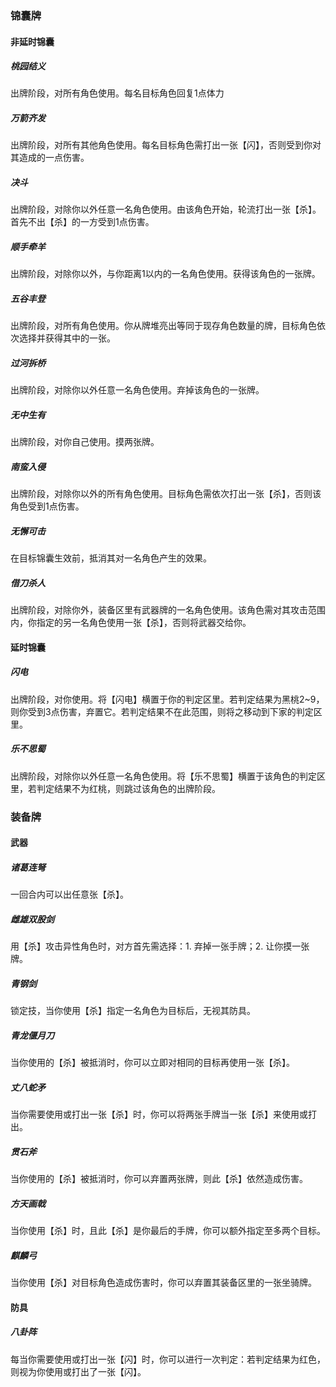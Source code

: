 ### 锦囊牌

#### 非延时锦囊

##### 桃园结义

出牌阶段，对所有角色使用。每名目标角色回复1点体力

##### 万箭齐发

出牌阶段，对所有其他角色使用。每名目标角色需打出一张【闪】，否则受到你对其造成的一点伤害。

##### 决斗

出牌阶段，对除你以外任意一名角色使用。由该角色开始，轮流打出一张【杀】。首先不出【杀】的一方受到1点伤害。

##### 顺手牵羊

出牌阶段，对除你以外，与你距离1以内的一名角色使用。获得该角色的一张牌。

##### 五谷丰登

出牌阶段，对所有角色使用。你从牌堆亮出等同于现存角色数量的牌，目标角色依次选择并获得其中的一张。

##### 过河拆桥

出牌阶段，对除你以外任意一名角色使用。弃掉该角色的一张牌。

##### 无中生有

出牌阶段，对你自己使用。摸两张牌。

##### 南蛮入侵

出牌阶段，对除你以外的所有角色使用。目标角色需依次打出一张【杀】，否则该角色受到1点伤害。

##### 无懈可击

在目标锦囊生效前，抵消其对一名角色产生的效果。

##### 借刀杀人

出牌阶段，对除你外，装备区里有武器牌的一名角色使用。该角色需对其攻击范围内，你指定的另一名角色使用一张【杀】，否则将武器交给你。

#### 延时锦囊

##### 闪电

出牌阶段，对你使用。将【闪电】横置于你的判定区里。若判定结果为黑桃2~9，则你受到3点伤害，弃置它。若判定结果不在此范围，则将之移动到下家的判定区里。

##### 乐不思蜀

出牌阶段，对除你以外任意一名角色使用。将【乐不思蜀】横置于该角色的判定区里，若判定结果不为红桃，则跳过该角色的出牌阶段。

### 装备牌

#### 武器

##### 诸葛连弩

一回合内可以出任意张【杀】。

##### 雌雄双股剑

用【杀】攻击异性角色时，对方首先需选择：1. 弃掉一张手牌；2. 让你摸一张牌。

##### 青钢剑

锁定技，当你使用【杀】指定一名角色为目标后，无视其防具。

##### 青龙偃月刀

当你使用的【杀】被抵消时，你可以立即对相同的目标再使用一张【杀】。

##### 丈八蛇矛

当你需要使用或打出一张【杀】时，你可以将两张手牌当一张【杀】来使用或打出。

##### 贯石斧

当你使用的【杀】被抵消时，你可以弃置两张牌，则此【杀】依然造成伤害。

##### 方天画戟

当你使用【杀】时，且此【杀】是你最后的手牌，你可以额外指定至多两个目标。

##### 麒麟弓

当你使用【杀】对目标角色造成伤害时，你可以弃置其装备区里的一张坐骑牌。

#### 防具

##### 八卦阵

每当你需要使用或打出一张【闪】时，你可以进行一次判定：若判定结果为红色，则视为你使用或打出了一张【闪】。